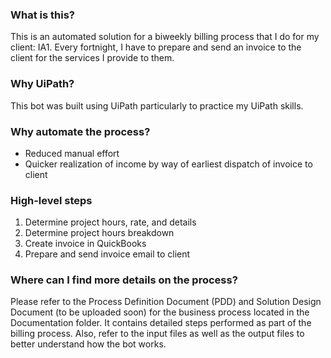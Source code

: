 ### What is this?
This is an automated solution for a biweekly billing process that I do for my client: IA1. Every fortnight, I have to prepare and send an invoice to the client for the services I provide to them.

### Why UiPath?
This bot was built using UiPath particularly to practice my UiPath skills.

### Why automate the process?
* Reduced manual effort
* Quicker realization of income by way of earliest dispatch of invoice to client 

### High-level steps
 1. Determine project hours, rate, and details
 2. Determine project hours breakdown
 3. Create invoice in QuickBooks
 4. Prepare and send invoice email to client

### Where can I find more details on the process?
Please refer to the Process Definition Document (PDD) and Solution Design Document (to be uploaded soon) for the business process located in the Documentation folder. It contains detailed steps performed as part of the billing process. Also, refer to the input files as well as the output files to better understand how the bot works.
